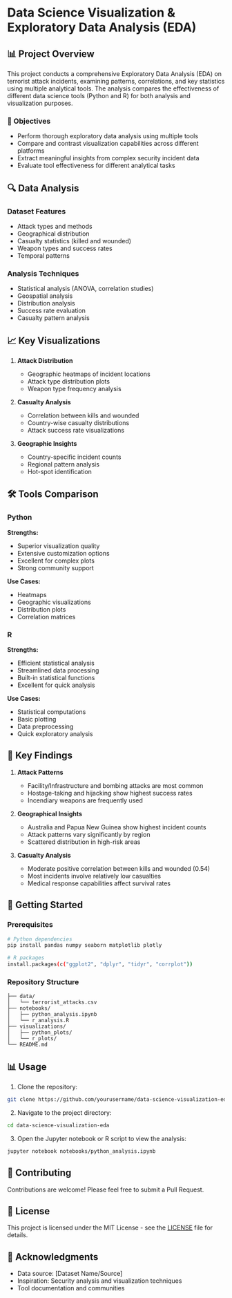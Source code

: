 # Data Science Visualization & Exploratory Data Analysis (EDA)

## 📊 Project Overview

This project conducts a comprehensive Exploratory Data Analysis (EDA) on terrorist attack incidents, examining patterns, correlations, and key statistics using multiple analytical tools. The analysis compares the effectiveness of different data science tools (Python and R) for both analysis and visualization purposes.

### 🎯 Objectives
- Perform thorough exploratory data analysis using multiple tools
- Compare and contrast visualization capabilities across different platforms
- Extract meaningful insights from complex security incident data
- Evaluate tool effectiveness for different analytical tasks

## 🔍 Data Analysis

### Dataset Features
- Attack types and methods
- Geographical distribution
- Casualty statistics (killed and wounded)
- Weapon types and success rates
- Temporal patterns

### Analysis Techniques
- Statistical analysis (ANOVA, correlation studies)
- Geospatial analysis
- Distribution analysis
- Success rate evaluation
- Casualty pattern analysis

## 📈 Key Visualizations

1. **Attack Distribution**
   - Geographic heatmaps of incident locations
   - Attack type distribution plots
   - Weapon type frequency analysis

2. **Casualty Analysis**
   - Correlation between kills and wounded
   - Country-wise casualty distributions
   - Attack success rate visualizations

3. **Geographic Insights**
   - Country-specific incident counts
   - Regional pattern analysis
   - Hot-spot identification

## 🛠️ Tools Comparison

### Python
**Strengths:**
- Superior visualization quality
- Extensive customization options
- Excellent for complex plots
- Strong community support

**Use Cases:**
- Heatmaps
- Geographic visualizations
- Distribution plots
- Correlation matrices

### R
**Strengths:**
- Efficient statistical analysis
- Streamlined data processing
- Built-in statistical functions
- Excellent for quick analysis

**Use Cases:**
- Statistical computations
- Basic plotting
- Data preprocessing
- Quick exploratory analysis

## 📝 Key Findings

1. **Attack Patterns**
   - Facility/Infrastructure and bombing attacks are most common
   - Hostage-taking and hijacking show highest success rates
   - Incendiary weapons are frequently used

2. **Geographical Insights**
   - Australia and Papua New Guinea show highest incident counts
   - Attack patterns vary significantly by region
   - Scattered distribution in high-risk areas

3. **Casualty Analysis**
   - Moderate positive correlation between kills and wounded (0.54)
   - Most incidents involve relatively low casualties
   - Medical response capabilities affect survival rates

## 🚀 Getting Started

### Prerequisites
```bash
# Python dependencies
pip install pandas numpy seaborn matplotlib plotly

# R packages
install.packages(c("ggplot2", "dplyr", "tidyr", "corrplot"))
```

### Repository Structure
```
├── data/
│   └── terrorist_attacks.csv
├── notebooks/
│   ├── python_analysis.ipynb
│   └── r_analysis.R
├── visualizations/
│   ├── python_plots/
│   └── r_plots/
└── README.md
```

## 📊 Usage

1. Clone the repository:
```bash
git clone https://github.com/yourusername/data-science-visualization-eda.git
```

2. Navigate to the project directory:
```bash
cd data-science-visualization-eda
```

3. Open the Jupyter notebook or R script to view the analysis:
```bash
jupyter notebook notebooks/python_analysis.ipynb
```

## 🤝 Contributing

Contributions are welcome! Please feel free to submit a Pull Request.

## 📝 License

This project is licensed under the MIT License - see the [LICENSE](LICENSE) file for details.

## 🙏 Acknowledgments

- Data source: [Dataset Name/Source]
- Inspiration: Security analysis and visualization techniques
- Tool documentation and communities
